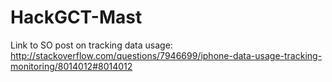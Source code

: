 # HackGCT-Mast

Link to SO post on tracking data usage: http://stackoverflow.com/questions/7946699/iphone-data-usage-tracking-monitoring/8014012#8014012

